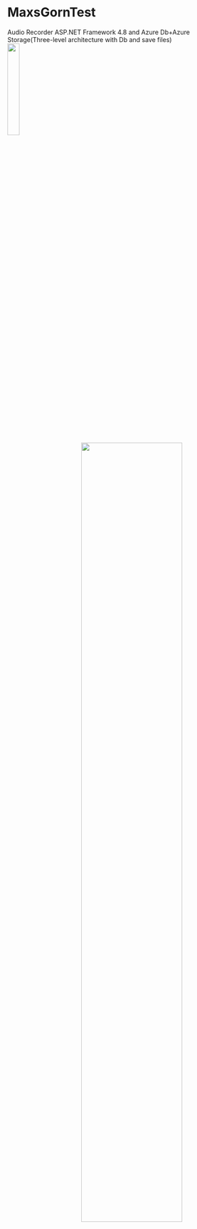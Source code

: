# MaxsGornTest
<html>
<head>
Audio Recorder ASP.NET Framework 4.8 and Azure Db+Azure Storage(Three-level architecture with Db and save files)
</head>
<body>
  <div class="row"> 
  <div class="column">
    <img src="https://i.ibb.co/7Gh2LJk/photo-2020-07-15-04-07-23.jpg" align="left" width=23%  />
  </div>
  <div class="column">
  <img src="https://i.ibb.co/BG99cPM/Screenshot-1.png" align="right"  width=67% />
  </div>  
</div>
   
</body></html>
